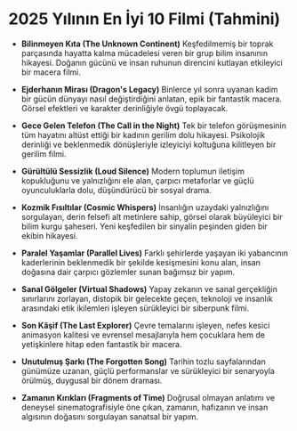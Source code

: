 # 2025 Yılının En İyi 10 Filmi (Tahmini)

-   **Bilinmeyen Kıta (The Unknown Continent)**
    Keşfedilmemiş bir toprak parçasında hayatta kalma mücadelesi veren bir grup bilim insanının hikayesi. Doğanın gücünü ve insan ruhunun direncini kutlayan etkileyici bir macera filmi.

-   **Ejderhanın Mirası (Dragon's Legacy)**
    Binlerce yıl sonra uyanan kadim bir gücün dünyayı nasıl değiştirdiğini anlatan, epik bir fantastik macera. Görsel efektleri ve karakter derinliğiyle övgü toplayacak.

-   **Gece Gelen Telefon (The Call in the Night)**
    Tek bir telefon görüşmesinin tüm hayatını altüst ettiği bir kadının gerilim dolu hikayesi. Psikolojik derinliği ve beklenmedik dönüşleriyle izleyiciyi koltuğuna kilitleyen bir gerilim filmi.

-   **Gürültülü Sessizlik (Loud Silence)**
    Modern toplumun iletişim kopukluğunu ve yalnızlığını ele alan, çarpıcı metaforlar ve güçlü oyunculuklarla dolu, düşündürücü bir sosyal drama.

-   **Kozmik Fısıltılar (Cosmic Whispers)**
    İnsanlığın uzaydaki yalnızlığını sorgulayan, derin felsefi alt metinlere sahip, görsel olarak büyüleyici bir bilim kurgu şaheseri. Yeni keşfedilen bir sinyalin peşinden giden bir ekibin hikayesi.

-   **Paralel Yaşamlar (Parallel Lives)**
    Farklı şehirlerde yaşayan iki yabancının kaderlerinin beklenmedik bir şekilde kesişmesini konu alan, insan doğasına dair çarpıcı gözlemler sunan bağımsız bir yapım.

-   **Sanal Gölgeler (Virtual Shadows)**
    Yapay zekanın ve sanal gerçekliğin sınırlarını zorlayan, distopik bir gelecekte geçen, teknoloji ve insanlık arasındaki etik ikilemleri işleyen sürükleyici bir siberpunk filmi.

-   **Son Kâşif (The Last Explorer)**
    Çevre temalarını işleyen, nefes kesici animasyon kalitesi ve evrensel mesajlarıyla hem çocuklara hem de yetişkinlere hitap eden fantastik bir macera.

-   **Unutulmuş Şarkı (The Forgotten Song)**
    Tarihin tozlu sayfalarından günümüze uzanan, güçlü performanslar ve sürükleyici bir senaryoyla örülmüş, duygusal bir dönem draması.

-   **Zamanın Kırıkları (Fragments of Time)**
    Doğrusal olmayan anlatımı ve deneysel sinematografisiyle öne çıkan, zamanın, hafızanın ve insan algısının doğasını sorgulayan sanatsal bir yapım.